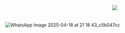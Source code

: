 ㅤㅤㅤㅤㅤㅤㅤㅤㅤㅤㅤㅤㅤㅤㅤㅤㅤㅤㅤㅤㅤㅤㅤㅤㅤㅤ![](https://komarev.com/ghpvc/?username=GRILLEDCHE3SE&color=6E458F)

ㅤㅤㅤㅤㅤㅤㅤㅤㅤㅤㅤㅤㅤㅤㅤㅤ![WhatsApp Image 2025-04-18 at 21 18 43_c5b047cc](https://github.com/user-attachments/assets/6f3b73b7-8fc1-45cc-ad1e-c2fad126b192)



             






